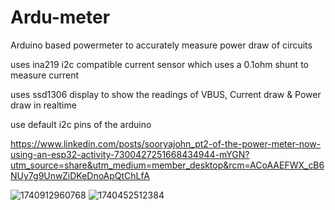 # Ardu-meter
Arduino based powermeter to accurately measure power draw of circuits 

uses ina219 i2c compatible current sensor which uses a 0.1ohm shunt to measure current 

uses ssd1306 display to show the readings of VBUS, Current draw & Power draw in realtime 

use default i2c pins of the arduino 


https://www.linkedin.com/posts/sooryajohn_pt2-of-the-power-meter-now-using-an-esp32-activity-7300427251668434944-mYGN?utm_source=share&utm_medium=member_desktop&rcm=ACoAAEFWX_cB6NUy7g9UnwZiDKeDnoApQtChLfA

![1740912960768](https://github.com/user-attachments/assets/a5b532ed-4ee5-42ea-b846-1b673e6fc9da)
![1740452512384](https://github.com/user-attachments/assets/ac38430c-6a8c-4615-955a-afeba3d3275d)
